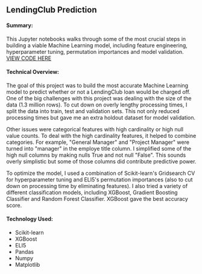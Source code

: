 ## LendingClub Prediction

[](lend.PNG)

#### Summary:
This Jupyter notebooks walks through some of the most crucial steps in building a viable Machine Learning model, including feature engineering, hyperparameter tuning, permutation importances and model validation. [VIEW CODE HERE](https://github.com/dcarter-ds/dcarter-ds.github.io/blob/master/Lending_Club_Classification.ipynb)

#### Technical Overview:
The goal of this project was to build the most accurate Machine Learning model to predict whether or not a LendingClub loan would be charged off. One of the big challenges with this project was dealing with the size of the data (1.3 million rows). To cut down on overly lengthy processing times, I split the data into train, test and validation sets. This not only reduced processing times but gave me an extra holdout dataset for model validation.

Other issues were categorical features with high cardinality or high null value counts. To deal with the high cardinality features, it helped to combine categories. For example, "General Manager" and "Project Manager" were turned into "manager" in the employe title column. I simplified some of the high null columns by making nulls True and not null "False". This sounds overly simplistic but some of those columns did contribute predictive power.

To optimize the model, I used a combination of Scikit-learn's Gridsearch CV for hyperparameter tuning and ELI5's permutation importances (also to cut down on processing time by eliminating features). I also tried a variety of different classification models, including XGBoost, Gradient Boosting Classifier and Random Forest Classifier. XGBoost gave the best accuracy score.

#### Technology Used:
- Scikit-learn
- XGBoost
- ELI5
- Pandas
- Numpy
- Matplotlib
